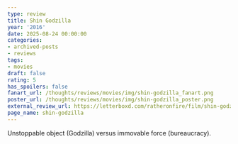 ```yaml
---
type: review
title: Shin Godzilla
year: '2016'
date: 2025-08-24 00:00:00
categories:
- archived-posts
- reviews
tags:
- movies
draft: false
rating: 5
has_spoilers: false
fanart_url: /thoughts/reviews/movies/img/shin-godzilla_fanart.png
poster_url: /thoughts/reviews/movies/img/shin-godzilla_poster.png
external_review_url: https://letterboxd.com/ratheronfire/film/shin-godzilla/
page_name: shin-godzilla
---
```



Unstoppable object (Godzilla) versus immovable force (bureaucracy).


